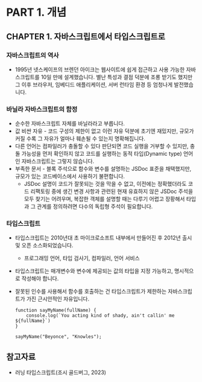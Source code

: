 # PART 1. 개념

## CHAPTER 1. 자바스크립트에서 타입스크립트로

### 자바스크립트의 역사

- 1995년 넷스케이프의 브렌던 아이크는 웹사이트에 쉽게 접근하고 사용 가능한 자바스크립트를 10일 만에 설계했습니다. 별난 특성과 결점 덕분에 조롱 받기도 했지만 그 이후 브라우저, 임베디드 애플리케이션, 서버 런타임 환경 등 엄청나게 발전했습니다.

### 바닐라 자바스크립트의 함정

- 순수한 자바스크립트 자체를 바닐라라고 부릅니다.
- 값 비싼 자유 - 코드 구성의 제한이 없고 이런 자유 덕분에 초기엔 재밌지만, 규모가 커질 수록 그 자유가 얼마나 훼손될 수 있는지 명확해집니다.
- 다른 언어는 컴파일러가 충돌할 수 있다 판단되면 코드 실행을 거부할 수 있지만, 충돌 가능성을 먼저 확인하지 않고 코드를 실행하는 동적 타입(Dynamic type) 언어인 자바스크립트는 그렇지 않습니다.
- 부족한 문서 - 블록 주석으로 함수와 변수를 설명하는 JSDoc 표준을 채택했지만, 규모가 있는 코드베이스에서 사용하기 불편합니다.
    - JSDoc 설명이 코드가 잘못되는 것을 막을 수 없고, 이전에는 정확했더라도 코드 리팩토링 중에 생긴 변경 사항과 관련된 현재 유효하지 않은 JSDoc 주석을 모두 찾기는 어려우며, 복잡한 객체를 설명할 때는 다루기 어렵고 장황해서 타입과 그 관계를 정의하려면 다수의 독립형 주석이 필요합니다.

### 타입스크립트

- 타입스크립트는 2010년대 초 마이크로소프트 내부에서 만들어진 후 2012년 출시 및 오픈 소스화되었습니다.
    - 프로그래밍 언어, 타입 검사기, 컴파일러, 언어 서비스
- 타입스크립트는 매개변수와 변수에 제공되는 값의 타입을 지정 가능하고, 명시적으로 작성해야 합니다.
- 잘못된 인수를 사용해서 함수를 호출하는 건 타입스크립트가 제한하는 자바스크립트가 가진 근시안적인 자유입니다.

    ```tsx
    function sayMyName(fullName) {
    	console.log(`You acting kind of shady, ain't callin' me ${fullName}`)
    }
    
    sayMyName("Beyonce", "Knowles");
    ```


## 참고자료

- 러닝 타입스크립트(조시 골드버그, 2023)